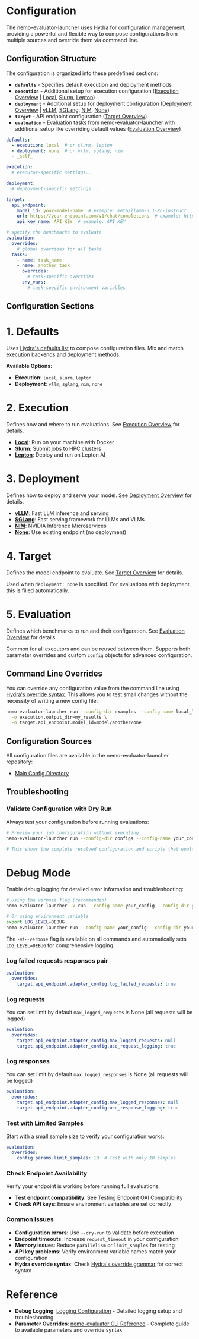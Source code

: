 # Configuration

The nemo-evaluator-launcher uses [Hydra](https://hydra.cc/docs/intro/) for configuration management, providing a powerful and flexible way to compose configurations from multiple sources and override them via command line.

## Configuration Structure

The configuration is organized into these predefined sections:

- **`defaults`** - Specifies default execution and deployment methods
- **`execution`** - Additional setup for execution configuration ([Execution Overview](execution/index.md) | [Local](execution/local.md), [Slurm](execution/slurm.md), [Lepton](execution/lepton.md))
- **`deployment`** - Additional setup for deployment configuration ([Deployment Overview](deployment/index.md) | [vLLM](deployment/vllm.md), [SGLang](deployment/sglang.md), [NIM](deployment/nim.md), [None](deployment/none.md))
- **`target`** - API endpoint configuration ([Target Overview](target/index.md))
- **`evaluation`** - Evaluation tasks from nemo-evaluator-launcher with additional setup like overriding default values ([Evaluation Overview](evaluation/index.md))

```yaml
defaults:
  - execution: local  # or slurm, lepton
  - deployment: none  # or vllm, sglang, nim
  - _self_

execution:
  # executor-specific settings...

deployment:
  # deployment-specific settings...

target:
  api_endpoint:
    model_id: your-model-name  # example: meta/llama-3.1-8b-instruct
    url: https://your-endpoint.com/v1/chat/completions  # example: https://integrate.api.nvidia.com/v1/chat/completions
    api_key_name: API_KEY  # example: API_KEY

# specify the benchmarks to evaluate
evaluation:
  overrides:
    # global overrides for all tasks
  tasks:
    - name: task_name
    - name: another_task
      overrides:
        # task-specific overrides
      env_vars:
        # task-specific environment variables
```

## Configuration Sections

# 1. Defaults
Uses [Hydra's defaults list](https://hydra.cc/docs/advanced/defaults_list/) to compose configuration files. Mix and match execution backends and deployment methods.

**Available Options:**
- **Execution**: `local`, `slurm`, `lepton`
- **Deployment**: `vllm`, `sglang`, `nim`, `none`

# 2. Execution
Defines how and where to run evaluations. See [Execution Overview](execution/index.md) for details.

- **[Local](execution/local.md)**: Run on your machine with Docker
- **[Slurm](execution/slurm.md)**: Submit jobs to HPC clusters
- **[Lepton](execution/lepton.md)**: Deploy and run on Lepton AI

# 3. Deployment
Defines how to deploy and serve your model. See [Deployment Overview](deployment/index.md) for details.

- **[vLLM](deployment/vllm.md)**: Fast LLM inference and serving
- **[SGLang](deployment/sglang.md)**: Fast serving framework for LLMs and VLMs
- **[NIM](deployment/nim.md)**: NVIDIA Inference Microservices
- **[None](deployment/none.md)**: Use existing endpoint (no deployment)

# 4. Target
Defines the model endpoint to evaluate. See [Target Overview](target/index.md) for details.

Used when `deployment: none` is specified. For evaluations with deployment, this is filled automatically.

# 5. Evaluation
Defines which benchmarks to run and their configuration. See [Evaluation Overview](evaluation/index.md) for details.

Common for all executors and can be reused between them. Supports both parameter overrides and custom `config` objects for advanced configuration.


## Command Line Overrides 

You can override any configuration value from the command line using [Hydra's override syntax](https://hydra.cc/docs/advanced/override_grammar/basic/). This allows you to test small changes without the necessity of writing a new config file:

```bash
nemo-evaluator-launcher run --config-dir examples --config-name local_llama_3_1_8b_instruct \
  -o execution.output_dir=my_results \
  -o target.api_endpoint.model_id=model/another/one
```

## Configuration Sources

All configuration files are available in the nemo-evaluator-launcher repository:
- [Main Config Directory](../../../packages/nemo-evaluator-launcher/src/nemo_evaluator_launcher/configs)

## Troubleshooting

### Validate Configuration with Dry Run
Always test your configuration before running evaluations:

```bash
# Preview your job configuration without executing
nemo-evaluator-launcher run --config-dir configs --config-name your_config --dry-run

# This shows the complete resolved configuration and scripts that would be generated
```

# Debug Mode
Enable debug logging for detailed error information and troubleshooting:

```bash
# Using the verbose flag (recommended)
nemo-evaluator-launcher -v run --config-name your_config --config-dir your_configs_dir

# Or using environment variable
export LOG_LEVEL=DEBUG
nemo-evaluator-launcher run --config-name your_config --config-dir your_configs_dir
```

The `-v`/`--verbose` flag is available on all commands and automatically sets `LOG_LEVEL=DEBUG` for comprehensive logging.

### Log failed requests responses pair 

```yaml
evaluation:
  overrides:
    target.api_endpoint.adapter_config.log_failed_requests: true
```

### Log requests
You can set limit by default `max_logged_requests` is None (all requests will be logged)

```yaml
evaluation:
  overrides:
    target.api_endpoint.adapter_config.max_logged_requests: null 
    target.api_endpoint.adapter_config.use_request_logging: true 
```


### Log responses

You can set limit by default `max_logged_responses` is None (all requests will be logged)

```yaml
evaluation:
  overrides:
    target.api_endpoint.adapter_config.max_logged_responses: null 
    target.api_endpoint.adapter_config.use_response_logging: true 
```


### Test with Limited Samples
Start with a small sample size to verify your configuration works:

```yaml
evaluation:
  overrides:
    config.params.limit_samples: 10  # Test with only 10 samples
```

### Check Endpoint Availability
Verify your endpoint is working before running full evaluations:

- **Test endpoint compatibility**: See [Testing Endpoint OAI Compatibility](../tutorials/deployments/testing-endpoint-oai-compatibility.md)
- **Check API keys**: Ensure environment variables are set correctly

### Common Issues
- **Configuration errors**: Use `--dry-run` to validate before execution
- **Endpoint timeouts**: Increase `request_timeout` in your configuration
- **Memory issues**: Reduce `parallelism` or `limit_samples` for testing
- **API key problems**: Verify environment variable names match your configuration
- **Hydra override syntax**: Check [Hydra's override grammar](https://hydra.cc/docs/advanced/override_grammar/basic/) for correct syntax

# Reference
- **Debug Logging**: [Logging Configuration](../../nemo-evaluator/reference/logging.md) - Detailed logging setup and troubleshooting
- **Parameter Overrides**: [nemo-evaluator CLI Reference](../../nemo-evaluator/reference/cli.md#parameter-overrides) - Complete guide to available parameters and override syntax
